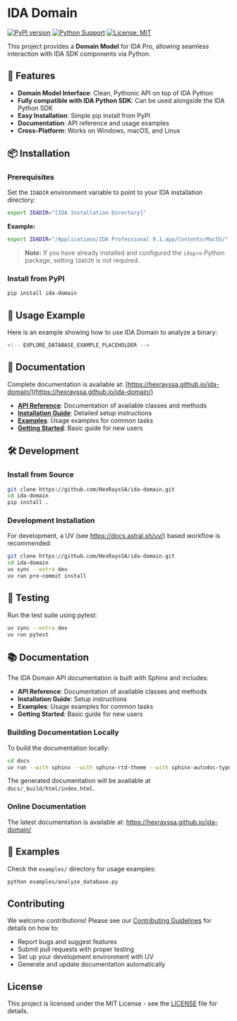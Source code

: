 # IDA Domain

[![PyPI version](https://badge.fury.io/py/ida-domain.svg)](https://badge.fury.io/py/ida-domain)
[![Python Support](https://img.shields.io/pypi/pyversions/ida-domain.svg)](https://pypi.org/project/ida-domain/)
[![License: MIT](https://img.shields.io/badge/License-MIT-yellow.svg)](https://opensource.org/licenses/MIT)

This project provides a **Domain Model** for IDA Pro, allowing seamless interaction with IDA SDK components via Python.

## 🚀 Features

- **Domain Model Interface**: Clean, Pythonic API on top of IDA Python
- **Fully compatible with IDA Python SDK**: Can be used alongside the IDA Python SDK
- **Easy Installation**: Simple pip install from PyPI
- **Documentation**: API reference and usage examples
- **Cross-Platform**: Works on Windows, macOS, and Linux

## 📦 Installation

### Prerequisites

Set the `IDADIR` environment variable to point to your IDA installation directory:

```bash
export IDADIR="[IDA Installation Directory]"
```

**Example:**
```bash
export IDADIR="/Applications/IDA Professional 9.1.app/Contents/MacOS/"
```

> **Note:** If you have already installed and configured the `idapro` Python package, setting `IDADIR` is not required.

### Install from PyPI

```bash
pip install ida-domain
```

## 🎯 Usage Example

Here is an example showing how to use IDA Domain to analyze a binary:

```python
<!-- EXPLORE_DATABASE_EXAMPLE_PLACEHOLDER -->
```

## 📖 Documentation

Complete documentation is available at: [https://hexrayssa.github.io/ida-domain/](https://hexrayssa.github.io/ida-domain/)

- **[API Reference](https://hexrayssa.github.io/ida-domain/api.html)**: Documentation of available classes and methods
- **[Installation Guide](https://hexrayssa.github.io/ida-domain/installation.html)**: Detailed setup instructions
- **[Examples](https://hexrayssa.github.io/ida-domain/examples.html)**: Usage examples for common tasks
- **[Getting Started](https://hexrayssa.github.io/ida-domain/installation.html)**: Basic guide for new users

<!-- GITHUB_ONLY_START -->

## 🛠️ Development

### Install from Source

```bash
git clone https://github.com/HexRaysSA/ida-domain.git
cd ida-domain
pip install .
```

### Development Installation

For development, a UV (see https://docs.astral.sh/uv/) based workflow is recommended:

```bash
git clone https://github.com/HexRaysSA/ida-domain.git
cd ida-domain
uv sync --extra dev
uv run pre-commit install
```

## 🧪 Testing

Run the test suite using pytest:

```bash
uv sync --extra dev
uv run pytest
```

## 📚 Documentation

The IDA Domain API documentation is built with Sphinx and includes:

- **API Reference**: Documentation of available classes and methods
- **Installation Guide**: Setup instructions
- **Examples**: Usage examples for common tasks
- **Getting Started**: Basic guide for new users

### Building Documentation Locally

To build the documentation locally:

```bash
cd docs
uv run --with sphinx --with sphinx-rtd-theme --with sphinx-autodoc-typehints make html
```

The generated documentation will be available at `docs/_build/html/index.html`.

### Online Documentation

The latest documentation is available at: https://hexrayssa.github.io/ida-domain/

## 📝 Examples

Check the `examples/` directory for usage examples:

```bash
python examples/analyze_database.py
```

## Contributing

We welcome contributions! Please see our [Contributing Guidelines](CONTRIBUTING.md) for details on how to:

- Report bugs and suggest features
- Submit pull requests with proper testing
- Set up your development environment with UV
- Generate and update documentation automatically

<!-- GITHUB_ONLY_END -->

## License

This project is licensed under the MIT License - see the [LICENSE](LICENSE) file for details.
